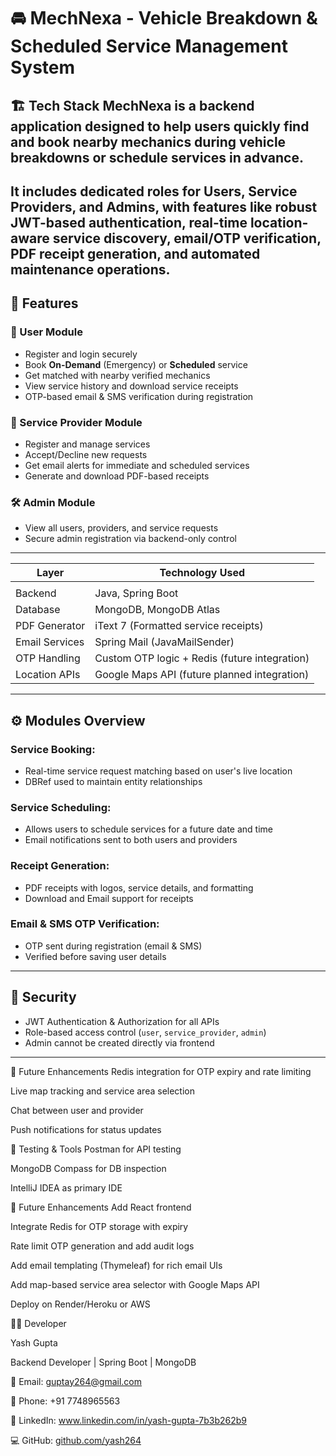 # 🚘 MechNexa - Vehicle Breakdown & Scheduled Service Management System


## 🏗 Tech Stack MechNexa is a backend application designed to help users quickly find and book nearby mechanics during vehicle breakdowns or schedule services in advance. 
It includes dedicated roles for Users, Service Providers, and Admins, with features like robust JWT-based authentication, real-time location-aware service discovery, email/OTP verification, PDF receipt generation, and automated maintenance operations.
---

## 📌 Features

### 👤 User Module
- Register and login securely
- Book **On-Demand** (Emergency) or **Scheduled** service
- Get matched with nearby verified mechanics
- View service history and download service receipts
- OTP-based email & SMS verification during registration

### 🔧 Service Provider Module
- Register and manage services
- Accept/Decline new requests
- Get email alerts for immediate and scheduled services
- Generate and download PDF-based receipts

### 🛠 Admin Module
- View all users, providers, and service requests
- Secure admin registration via backend-only control

---


| Layer          | Technology Used                              |
|----------------|-----------------------------------------------|
|                |
| Backend        | Java, Spring Boot                             |
| Database       | MongoDB, MongoDB Atlas                        |
| PDF Generator  | iText 7 (Formatted service receipts)          |
| Email Services | Spring Mail (JavaMailSender)                  |
| OTP Handling   | Custom OTP logic + Redis (future integration) |
| Location APIs  | Google Maps API (future planned integration)         |

---

## ⚙️ Modules Overview

### Service Booking:
- Real-time service request matching based on user's live location
- DBRef used to maintain entity relationships

### Service Scheduling:
- Allows users to schedule services for a future date and time
- Email notifications sent to both users and providers

### Receipt Generation:
- PDF receipts with logos, service details, and formatting
- Download and Email support for receipts

### Email & SMS OTP Verification:
- OTP sent during registration (email & SMS)
- Verified before saving user details

---

## 🔐 Security
- JWT Authentication & Authorization for all APIs
- Role-based access control (`user`, `service_provider`, `admin`)
- Admin cannot be created directly via frontend

---

🔄 Future Enhancements
Redis integration for OTP expiry and rate limiting

Live map tracking and service area selection

Chat between user and provider

Push notifications for status updates

🧪 Testing & Tools
Postman for API testing

MongoDB Compass for DB inspection

IntelliJ IDEA as primary IDE

📌 Future Enhancements
Add React frontend

Integrate Redis for OTP storage with expiry

Rate limit OTP generation and add audit logs

Add email templating (Thymeleaf) for rich email UIs

Add map-based service area selector with Google Maps API

Deploy on Render/Heroku or AWS


👨‍💻 Developer

Yash Gupta

Backend Developer | Spring Boot | MongoDB

📧 Email: guptay264@gmail.com

📱 Phone: +91 7748965563

🔗 LinkedIn: www.linkedin.com/in/yash-gupta-7b3b262b9

💻 GitHub: [github.com/yash264](https://github.com/yash-264)




